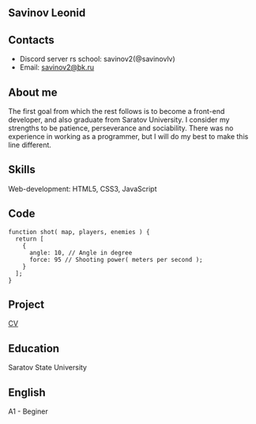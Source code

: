 ## Savinov Leonid

## Contacts
* Discord server rs school: savinov2(@savinovlv)
* Email: savinov2@bk.ru

## About me
The first goal from which the rest follows is to become a front-end developer, and also graduate from Saratov University. I consider my strengths to be patience, perseverance and sociability. There was no experience in working as a programmer, but I will do my best to make this line different.

## Skills
Web-development: HTML5, CSS3, JavaScript

## Code 
```
function shot( map, players, enemies ) {
  return [
    {
      angle: 10, // Angle in degree
      force: 95 // Shooting power( meters per second );
    }
  ];
}
```

## Project
[CV](https://github.com/savinovlv/rsschool-cv "CV-project")

## Education
Saratov State University

## English
A1 - Beginer